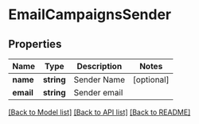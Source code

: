 # EmailCampaignsSender

## Properties
Name | Type | Description | Notes
------------ | ------------- | ------------- | -------------
**name** | **string** | Sender Name | [optional] 
**email** | **string** | Sender email | 

[[Back to Model list]](../README.md#documentation-for-models) [[Back to API list]](../README.md#documentation-for-api-endpoints) [[Back to README]](../README.md)


